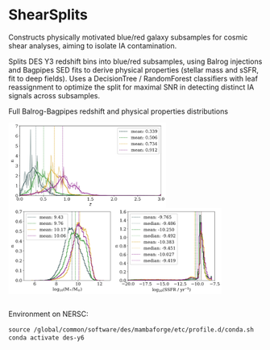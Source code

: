 # ShearSplits

Constructs physically motivated blue/red galaxy subsamples for cosmic shear analyses, aiming to isolate IA contamination.

Splits DES Y3 redshift bins into blue/red subsamples, using Balrog injections and Bagpipes SED fits to derive physical properties (stellar mass and sSFR, fit to deep fields). Uses a DecisionTree / RandomForest classifiers with leaf reassignment to optimize the split for maximal SNR in detecting distinct IA signals across subsamples.

Full Balrog-Bagpipes redshift and physical properties distributions

<img class="post-img" height=170 align="left" src="/figures/nzs_hist_full.png"/>
<img class="post-img" height=170 align="left" src="/figures/stell_ssfr_hist_full.png"/>

<br clear="left"/>
<br/>

Environment on NERSC:
```
source /global/common/software/des/mambaforge/etc/profile.d/conda.sh
conda activate des-y6
```
